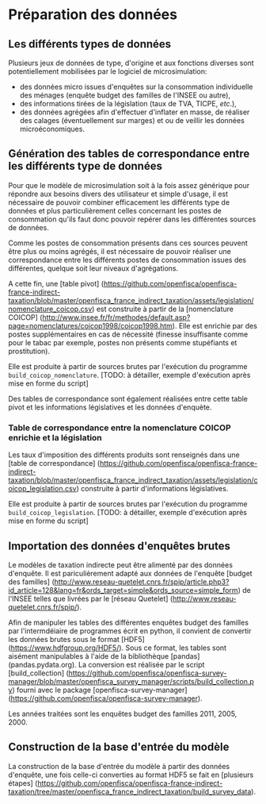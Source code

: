 # Préparation des données

## Les différents types de données

Plusieurs jeux de données de type, d'origine et aux fonctions diverses sont potentiellement mobilisées par le logiciel de microsimulation:

 - des données micro issues d'enquêtes sur la consommation individuelle des ménages (enquête budget des familles de l'INSEE ou autre),
 - des informations tirées de la législation (taux de TVA, TICPE, _etc_.),
 - des données agrégées afin d'effectuer d'inflater en masse, de réaliser des calages (éventuellement sur marges) et ou de veillir les données microéconomiques.

## Génération des tables de correspondance entre les différents type de données

Pour que le modèle de microsimulation soit à la fois assez générique pour répondre aux besoins divers des utilisateur et simple d'usage, il est nécessaire de pouvoir combiner efficacement les différents type de données et plus particulièrement celles concernant les postes de consommation qu'ils faut donc pouvoir repérer dans les différentes sources de données.

Comme les postes de consommation présents dans ces sources peuvent être plus ou moins agrégés, il est nécessaire de pouvoir réaliser une correspondance entre les différents postes de consommation issues des différentes, quelque soit leur niveaux d'agrégations.

A cette fin, une [table pivot] (https://github.com/openfisca/openfisca-france-indirect-taxation/blob/master/openfisca_france_indirect_taxation/assets/legislation/nomenclature_coicop.csv) est construite à partir de la [nomenclature COICOP] (http://www.insee.fr/fr/methodes/default.asp?page=nomenclatures/coicop1998/coicop1998.htm). Elle est enrichie par des postes supplémentaires en cas de nécessité (finesse insuffisante comme pour le tabac par exemple, postes non présents comme stupéfiants et prostitution).

Elle est produite à partir de sources brutes par l'exécution du programme `build_coicop_nomenclature`.
[TODO: à détailler, exemple d'exécution après mise en forme du script]

Des tables de correspondance sont également réalisées entre cette table pivot et les informations législatives et les données d'enquète.

### Table de correspondance entre la nomenclature COICOP enrichie et la législation

Les taux d'imposition des différents produits sont renseignés dans une [table de correspondance] (https://github.com/openfisca/openfisca-france-indirect-taxation/blob/master/openfisca_france_indirect_taxation/assets/legislation/coicop_legislation.csv) construite à partir d'informations législatives.

Elle est produite à partir de sources brutes par l'exécution du programme `build_coicop_legislation`.
[TODO: à détailler, exemple d'exécution après mise en forme du script]


## Importation des données d'enquêtes brutes

Le modèles de taxation indirecte peut être alimenté par des données d'enquête.
Il est pariculièrement adapté aux données de l'enquête [budget des familles] (http://www.reseau-quetelet.cnrs.fr/spip/article.php3?id_article=128&lang=fr&ords_target=simple&ords_source=simple_form)
de l'INSEE telles que livrées par le [réseau Quetelet] (http://www.reseau-quetelet.cnrs.fr/spip/).

Afin de manipuler les tables des différentes enquêtes budget des familles par l'intermdéiaire de programmes écrit en python, il convient de convertir les données brutes sous le format [HDF5] (https://www.hdfgroup.org/HDF5/). Sous ce format, les tables sont aisément manipulables à l'aide de la bibliothèque [pandas] (pandas.pydata.org).
La conversion est réalisée par le script [build_collection] (https://github.com/openfisca/openfisca-survey-manager/blob/master/openfisca_survey_manager/scripts/build_collection.py) fourni avec le package [openfisca-survey-manager] (https://github.com/openfisca/openfisca-survey-manager).

Les années traitées sont les enquêtes budget des familles 2011, 2005, 2000.

## Construction de la base d'entrée du modèle

La construction de la base d'entrée du modèle à partir des données d'enquête, une fois celle-ci converties au format HDF5 se fait en [plusieurs étapes] (https://github.com/openfisca/openfisca-france-indirect-taxation/tree/master/openfisca_france_indirect_taxation/build_survey_data).   
